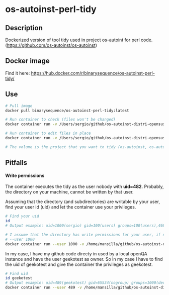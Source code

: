 # os-autoinst-perl-tidy

## Description
Dockerized version of tool tidy used in project os-autoint for perl code. (https://github.com/os-autoinst/os-autoinst)

## Docker image
Find it here: https://hub.docker.com/r/binarysequence/os-autoinst-perl-tidy/

## Use

```bash
# Pull image
docker pull binarysequence/os-autoinst-perl-tidy:latest

# Run container to check (files won't be changed)
docker container run -v /Users/sergio/github/os-autoinst-distri-opensuse/:/tmp/mess binarysequence/os-autoinst-perl-tidy:latest

# Run container to edit files in place
docker container run -v /Users/sergio/github/os-autoinst-distri-opensuse/:/tmp/mess binarysequence/os-autoinst-perl-tidy:latest --replace

# The volume is the project that you want to tidy (os-autoinst, os-autoinst-distri-opensuse, etc)
```

## Pitfalls

#### Write permissions

The container executes the tidy as the user nobody with **uid=482**.
Probably, the directory on your machine, cannot be written by that user.

Assuming that the directory (and subdirectories) are writable by your user, find your user id (uid) and let the container use your privileges.

```bash
# Find your uid
id
# Output example: uid=1000(sergio) gid=100(users) groups=100(users),468(docker),469(vboxusers),1000(developers)

# I assume that the directory has write permissions for your user, if not, the following will not work
# --user 1000
docker container run --user 1000 -v /home/mansilla/github/os-autoinst-distri-opensuse/:/tmp/mess binarysequence/os-autoinst-perl-tidy:latest --replace
```

In my case, I have my github code directy in used by a local openQA instance and have the user geekotest as owner. So in my case I have to find the uid of geekotest and give the container the privileges as geekotest.

```bash
# Find uid
id geekotest
# Output example: uid=489(geekotest) gid=65534(nogroup) groups=1000(developers),65534(nogroup)
docker container run --user 489 -v /home/mansilla/github/os-autoinst-distri-opensuse/:/tmp/mess binarysequence/os-autoinst-perl-tidy:latest --replace
```
